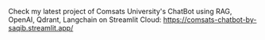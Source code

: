 Check my latest project of Comsats University's ChatBot using RAG, OpenAI, Qdrant, Langchain on Streamlit Cloud: https://comsats-chatbot-by-saqib.streamlit.app/
